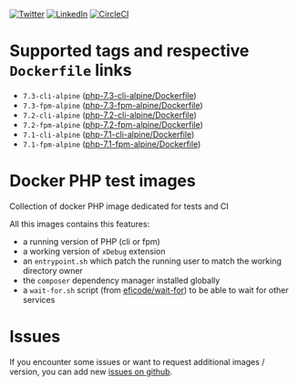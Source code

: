 [![Twitter](https://img.shields.io/badge/Twitter-%40jeckel4-blue.svg)](https://twitter.com/jeckel4) [![LinkedIn](https://img.shields.io/badge/LinkedIn-Julien%20Mercier-blue.svg)](https://www.linkedin.com/in/jeckel/) [![CircleCI](https://circleci.com/gh/jeckel/docker-php-test.svg?style=svg)](https://circleci.com/gh/jeckel/docker-php-test)

# Supported tags and respective `Dockerfile` links

- `7.3-cli-alpine` ([php-7.3-cli-alpine/Dockerfile](https://github.com/jeckel/docker-php-test/blob/master/php-7.3-cli-alpine/Dockerfile))
- `7.3-fpm-alpine` ([php-7.3-fpm-alpine/Dockerfile](https://github.com/jeckel/docker-php-test/blob/master/php-7.3-fpm-alpine/Dockerfile))
- `7.2-cli-alpine` ([php-7.2-cli-alpine/Dockerfile](https://github.com/jeckel/docker-php-test/blob/master/php-7.2-cli-alpine/Dockerfile))
- `7.2-fpm-alpine` ([php-7.2-fpm-alpine/Dockerfile](https://github.com/jeckel/docker-php-test/blob/master/php-7.2-fpm-alpine/Dockerfile))
- `7.1-cli-alpine` ([php-7.1-cli-alpine/Dockerfile](https://github.com/jeckel/docker-php-test/blob/master/php-7.1-cli-alpine/Dockerfile))
- `7.1-fpm-alpine` ([php-7.1-fpm-alpine/Dockerfile](https://github.com/jeckel/docker-php-test/blob/master/php-7.1-fpm-alpine/Dockerfile))

# Docker PHP test images
Collection of docker PHP image dedicated for tests and CI

All this images contains this features:
- a running version of PHP (cli or fpm)
- a working version of `xDebug` extension
- an `entrypoint.sh` which patch the running user to match the working directory owner
- the `composer` dependency manager installed globally
- a `wait-for.sh` script (from [eficode/wait-for](https://github.com/eficode/wait-for)) to be able to wait for other services

# Issues

If you encounter some issues or want to request additional images / version, you can add new [issues on github](https://github.com/jeckel/docker-php-test/issues).